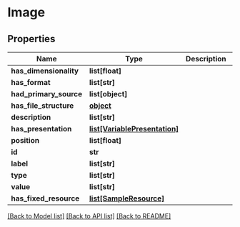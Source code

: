 # Image

## Properties
Name | Type | Description | Notes
------------ | ------------- | ------------- | -------------
**has_dimensionality** | **list[float]** |  | [optional] 
**has_format** | **list[str]** |  | [optional] 
**had_primary_source** | **list[object]** |  | [optional] 
**has_file_structure** | [**object**](.md) |  | [optional] 
**description** | **list[str]** |  | [optional] 
**has_presentation** | [**list[VariablePresentation]**](VariablePresentation.md) |  | [optional] 
**position** | **list[float]** |  | [optional] 
**id** | **str** |  | [optional] 
**label** | **list[str]** |  | [optional] 
**type** | **list[str]** |  | [optional] 
**value** | **list[str]** |  | [optional] 
**has_fixed_resource** | [**list[SampleResource]**](SampleResource.md) |  | [optional] 

[[Back to Model list]](../README.md#documentation-for-models) [[Back to API list]](../README.md#documentation-for-api-endpoints) [[Back to README]](../README.md)


